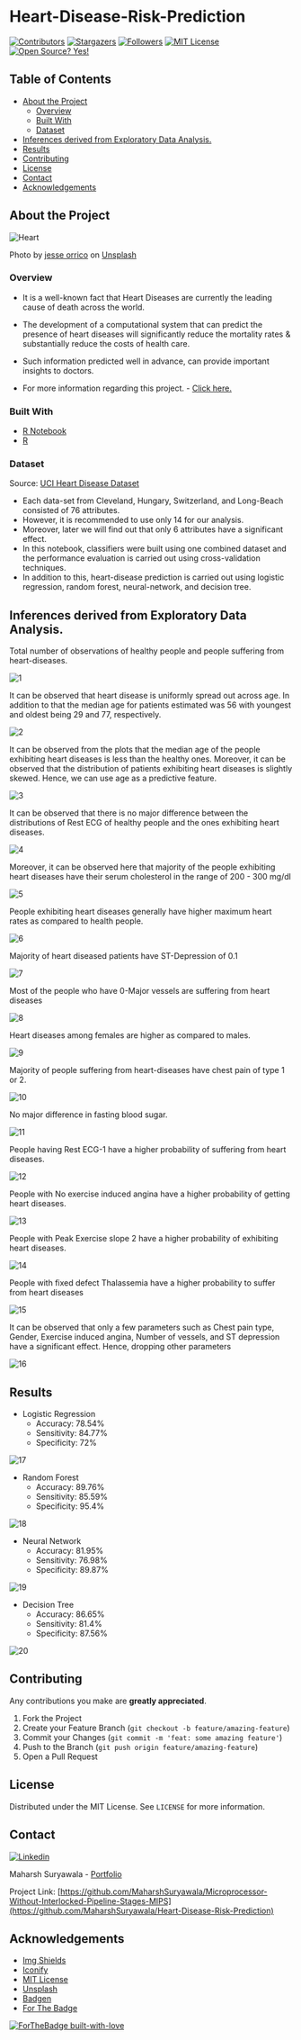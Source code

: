 # Heart-Disease-Risk-Prediction

<!-- PROJECT SHIELDS -->
[![Contributors][contributors-shield]][contributors-url]
[![Stargazers](https://img.shields.io/github/stars/MaharshSuryawala/Heart-Disease-Risk-Prediction?style=flat-square)]()
[![Followers](https://img.shields.io/github/followers/MaharshSuryawala?style=flat-square)](https://github.com/MaharshSuryawala)
[![MIT License][license-shield]][license-url]
[![Open Source? Yes!](https://badgen.net/badge/Open%20Source%20%3F/Yes%21/blue?icon=github)](https://github.com/MaharshSuryawala/Microprocessor-Without-Interlocked-Pipeline-Stages-MIPS)

<!-- TABLE OF CONTENTS -->
## Table of Contents

* [About the Project](#about-the-project)
  * [Overview](#overview)
  * [Built With](#built-with)
  * [Dataset](#dataset)
* [Inferences derived from Exploratory Data Analysis.](#inferences-derived-from-exploratory-data-analysis)
* [Results](#results)
* [Contributing](#contributing)
* [License](#license)
* [Contact](#contact)
* [Acknowledgements](#acknowledgements)

## About the Project

![Heart](.images/heart.jpg)

<span>Photo by <a href="https://unsplash.com/@jessedo81?utm_source=unsplash&amp;utm_medium=referral&amp;utm_content=creditCopyText">jesse orrico</a> on <a href="https://unsplash.com/s/photos/heart?utm_source=unsplash&amp;utm_medium=referral&amp;utm_content=creditCopyText">Unsplash</a></span>

### Overview

* It is a well-known fact that Heart Diseases are currently the leading cause of death across the world. 

* The development of a computational system that can predict the presence of heart diseases will significantly reduce the mortality rates & substantially reduce the costs of health care.

* Such information predicted well in advance, can provide important insights to doctors.

* For more information regarding this project. - [Click here.](https://maharshsuryawala.github.io/Heart-Disease-Risk-Prediction/)

### Built With

* [R Notebook](https://bookdown.org/yihui/rmarkdown/notebook.html)
* [R](https://www.r-project.org/)

### Dataset

Source: [UCI Heart Disease Dataset](https://archive.ics.uci.edu/ml/datasets/Heart+Disease)
  
  * Each data-set from Cleveland, Hungary, Switzerland, and Long-Beach consisted of 76 attributes.
  * However, it is recommended to use only 14 for our analysis.
  * Moreover, later we will find out that only 6 attributes have a  significant effect. 
  * In this notebook, classifiers were built using one combined dataset and the performance evaluation is carried out using cross-validation techniques. 
  * In addition to this, heart-disease prediction is carried out using logistic regression, random forest, neural-network, and decision tree. 

## Inferences derived from Exploratory Data Analysis. 

Total number of observations of healthy people and people suffering from heart-diseases.

![1](.images/1.png)

It can be observed that heart disease is uniformly spread out across age. In addition to that the median age for patients estimated was 56 with youngest and oldest being 29 and 77, respectively. 

![2](.images/2.png)

It can be observed from the plots that the median age of the people exhibiting heart diseases is less than the healthy ones. Moreover, it can be observed that the distribution of patients exhibiting heart diseases is slightly skewed. Hence, we can use age as a predictive feature.

![3](.images/3.png)

It can be observed that there is no major difference between the distributions of Rest ECG of healthy people and the ones exhibiting heart diseases.

![4](.images/4.png)

Moreover, it can be observed here that majority of the people exhibiting heart diseases have their serum cholesterol in the range of 200 - 300 mg/dl

![5](.images/5.png)

People exhibiting heart diseases generally have higher maximum heart rates as compared to health people.  

![6](.images/6.png)

Majority of heart diseased patients have ST-Depression of 0.1

![7](.images/7.png)

Most of the people who have 0-Major vessels are suffering from heart diseases

![8](.images/8.png)

Heart diseases among females are higher as compared to males. 

![9](.images/9.png)

Majority of people suffering from heart-diseases have chest pain of type 1 or 2. 

![10](.images/10.png)

No major difference in fasting blood sugar. 

![11](.images/11.png)

People having Rest ECG-1 have a higher probability of suffering from heart diseases.

![12](.images/12.png)

People with No exercise induced angina have a higher probability of getting heart diseases.

![13](.images/13.png)

People with Peak Exercise slope 2 have a higher probability of exhibiting heart diseases.

![14](.images/14.png)

People with 
fixed defect Thalassemia have a higher probability to suffer from heart diseases

![15](.images/15.png)

It can be observed that only a few parameters such as Chest pain type, Gender, Exercise induced angina, Number of vessels, and ST depression have a significant effect. Hence, dropping other parameters

![16](.images/16.png)

## Results

* Logistic Regression 
  * Accuracy: 78.54%
  * Sensitivity: 84.77%
  * Specificity: 72%

![17](.images/17.png)

* Random Forest 
  * Accuracy: 89.76%
  * Sensitivity: 85.59%
  * Specificity: 95.4%

![18](.images/18.png)

* Neural Network 
  * Accuracy: 81.95%
  * Sensitivity: 76.98%
  * Specificity: 89.87%

![19](.images/19.png)

* Decision Tree 
  * Accuracy: 86.65%
  * Sensitivity: 81.4%
  * Specificity: 87.56%

![20](.images/20.png)


<!-- CONTRIBUTING -->
## Contributing  

Any contributions you make are **greatly appreciated**.

1. Fork the Project
2. Create your Feature Branch (`git checkout -b feature/amazing-feature`)
3. Commit your Changes (`git commit -m 'feat: some amazing feature'`)
4. Push to the Branch (`git push origin feature/amazing-feature`)
5. Open a Pull Request

<!-- LICENSE -->
## License

Distributed under the MIT License. See `LICENSE` for more information.

<!-- CONTACT -->
## Contact
[![Linkedin](https://api.iconify.design/openmoji:linkedin.svg?width=40&height=40)](https://www.linkedin.com/in/maharsh-suryawala-05410312b/) 

Maharsh Suryawala - [Portfolio](https://maharshsuryawala.github.io/maharshsuryawala/)

Project Link: [https://github.com/MaharshSuryawala/Microprocessor-Without-Interlocked-Pipeline-Stages-MIPS](https://github.com/MaharshSuryawala/Heart-Disease-Risk-Prediction)



<!-- ACKNOWLEDGEMENTS -->
## Acknowledgements
* [Img Shields](https://shields.io)
* [Iconify](https://iconify.design/)
* [MIT License](https://opensource.org/licenses/MIT)
* [Unsplash](https://unsplash.com/)
* [Badgen](https://badgen.net/)
* [For The Badge](https://forthebadge.com/)



[![ForTheBadge built-with-love](http://ForTheBadge.com/images/badges/built-with-love.svg)](https://github.com/MaharshSuryawala)


<!-- MARKDOWN LINKS -->
<!-- https://www.markdownguide.org/basic-syntax/#reference-style-links -->
[contributors-shield]: https://img.shields.io/github/contributors/MaharshSuryawala/Microprocessor-Without-Interlocked-Pipeline-Stages-MIPS?style=flat-square 
[contributors-url]: https://github.com/MaharshSuryawala/Heart-Disease-Risk-Prediction/graphs/contributors
[license-shield]: https://img.shields.io/github/license/MaharshSuryawala/Heart-Disease-Risk-Prediction?style=flat-square?style=flat-square
[license-url]: https://github.com/MaharshSuryawala/Heart-Disease-Risk-Prediction?style=flat-square/blob/master/LICENSE.txt
